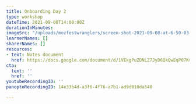 ```yaml
---
title: Onboarding Day 2
type: workshop
dateTime: 2021-09-08T14:00:00Z
durationInMinutes: 
imageSrc: "/uploads/mozfestwranglers/screen-shot-2021-09-08-at-6-50-03-pm.png"
learnerNames: []
sharerNames: []
resources:
- text: Notes document
  href: https://docs.google.com/document/d/1VEkgPuZDNLZ7JyD6QkQwEqP07KvaMAai1fk8rcOUvW4/edit#
cta:
  text: ''
  href: ''
youtubeRecordingID: ''
panoptoRecordingID: 14e33b4d-a3f6-4f76-a7b1-ad9d010da540

---
```

